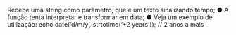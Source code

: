 Recebe uma string como parâmetro, que é um texto sinalizando tempo; ● A função tenta interpretar e transformar em data; ● Veja um exemplo de utilização: echo date(‘d/m/y’, strtotime(‘+2 years’)); // 2 anos a mais